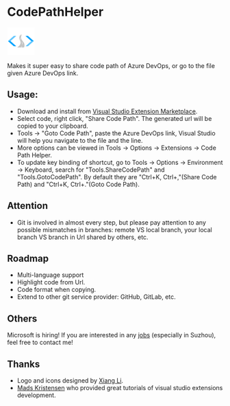 # CodePathHelper
![Icon](./CodePathHelper/Resources/Icon-small.png)

Makes it super easy to share code path of Azure DevOps, or go to the file given Azure DevOps link.

## Usage:

- Download and install from [Visual Studio Extension Marketplace](https://marketplace.visualstudio.com/items?itemName=Zixuan-Wang.codepathhelper).
- Select code, right click, "Share Code Path". The generated url will be copied to your clipboard.
- Tools -> "Goto Code Path", paste the Azure DevOps link, Visual Studio will help you navigate to the file and the line.
- More options can be viewed in Tools -> Options -> Extensions -> Code Path Helper.
- To update key binding of shortcut, go to Tools -> Options -> Environment -> Keyboard, search for "Tools.ShareCodePath" and "Tools.GotoCodePath". By default they are "Ctrl+K, Ctrl+,"(Share Code Path) and "Ctrl+K, Ctrl+."(Goto Code Path).

## Attention
- Git is involved in almost every step, but please pay attention to any possible mismatches in branches: remote VS local branch, your local branch VS branch in Url shared by others, etc.

## Roadmap
- Multi-language support
- Highlight code from Url.
- Code format when copying.
- Extend to other git service provider: GitHub, GitLab, etc.
 
## Others
Microsoft is hiring! If you are interested in any [jobs](https://careers.microsoft.com/us/en) (especially in Suzhou), feel free to contact me!

## Thanks
- Logo and icons designed by [Xiang Li](https://lxlhf940306.wixsite.com/mysite).
- [Mads Kristensen](https://github.com/madskristensen) who provided great tutorials of visual studio extensions development.
